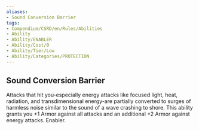 ```yaml
---
aliases:
- Sound Conversion Barrier
tags:
- Compendium/CSRD/en/Rules/Abilities
- Ability
- Ability/ENABLER
- Ability/Cost/0
- Ability/Tier/Low
- Ability/Categories/PROTECTION
---
```


  
## Sound Conversion Barrier  
Attacks that hit you-especially energy attacks like focused light, heat, radiation, and transdimensional energy-are partially converted to surges of harmless noise similar to the sound of a wave crashing to shore. This ability grants you +1 Armor against all attacks and an additional +2 Armor against energy attacks. Enabler. 